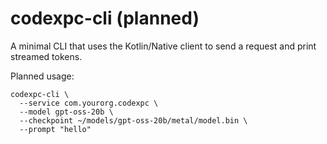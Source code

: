 # codexpc-cli (planned)

A minimal CLI that uses the Kotlin/Native client to send a request and print streamed tokens.

Planned usage:

```
codexpc-cli \
  --service com.yourorg.codexpc \
  --model gpt-oss-20b \
  --checkpoint ~/models/gpt-oss-20b/metal/model.bin \
  --prompt "hello"
```

